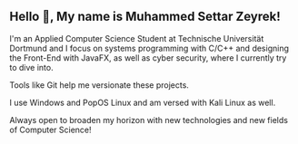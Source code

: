 ## Hello 👋, My name is Muhammed Settar Zeyrek!

I'm an Applied Computer Science Student at Technische Universität Dortmund and I focus on systems programming with C/C++ and designing the Front-End with JavaFX, as well as cyber security, where I currently try to dive into.

Tools like Git help me versionate these projects.

I use Windows and PopOS Linux and am versed with Kali Linux as well.

Always open to broaden my horizon with new technologies and new fields of Computer Science!

<!--
**mszeyrek1/mszeyrek1** is a ✨ _special_ ✨ repository because its `README.md` (this file) appears on your GitHub profile.

Here are some ideas to get you started:

- 🔭 I’m currently working on ...
- 🌱 I’m currently learning ...
- 👯 I’m looking to collaborate on ...
- 🤔 I’m looking for help with ...
- 💬 Ask me about ...
- 📫 How to reach me: ...
- 😄 Pronouns: ...
- ⚡ Fun fact: ...
-->
